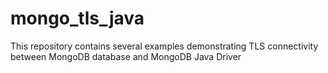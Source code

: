 # mongo_tls_java
This repository contains several examples demonstrating TLS connectivity between MongoDB database and MongoDB Java Driver
